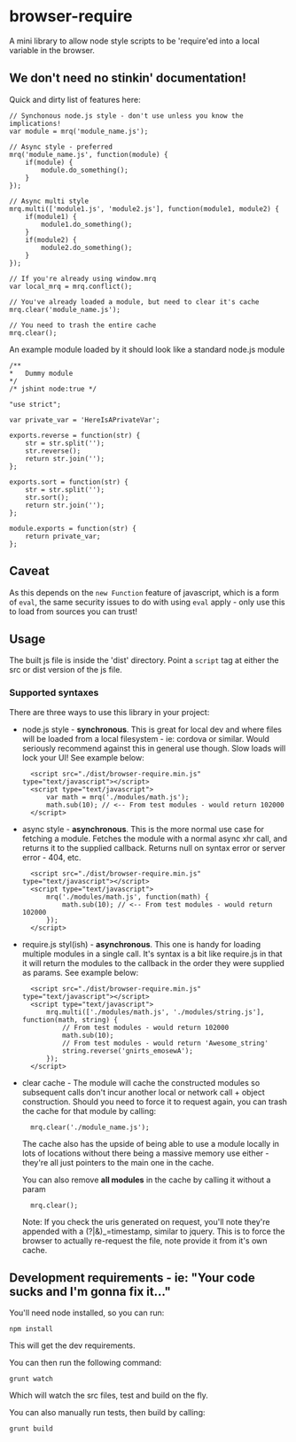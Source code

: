 # browser-require

A mini library to allow node style scripts to be 'require'ed into a local variable in the browser.

## We don't need no stinkin' documentation!
Quick and dirty list of features here:

	// Synchonous node.js style - don't use unless you know the implications!
	var module = mrq('module_name.js');

	// Async style - preferred
	mrq('module_name.js', function(module) {
		if(module) {
			module.do_something();	
		}
	});

	// Async multi style
	mrq.multi(['module1.js', 'module2.js'], function(module1, module2) {
		if(module1) {
			module1.do_something();
		}
		if(module2) {
			module2.do_something();
		}
	});

	// If you're already using window.mrq
	var local_mrq = mrq.conflict();

	// You've already loaded a module, but need to clear it's cache
	mrq.clear('module_name.js');

	// You need to trash the entire cache
	mrq.clear();

An example module loaded by it should look like a standard node.js module
	
	/**
	*	Dummy module
	*/
	/* jshint node:true */

	"use strict";

	var private_var = 'HereIsAPrivateVar';

	exports.reverse = function(str) {
		str = str.split('');
		str.reverse();
		return str.join('');
	};

	exports.sort = function(str) {
		str = str.split('');
		str.sort();
		return str.join('');
	};

	module.exports = function(str) {
		return private_var;
	};

## Caveat
As this depends on the `new Function` feature of javascript, which is a form of `eval`, 
the same security issues to do with using `eval` apply - only use this to load from sources 
you can trust!

## Usage

The built js file is inside the 'dist' directory. Point a `script` tag at either the 
src or dist version of the js file. 

### Supported syntaxes

There are three ways to use this library in your project:

* node.js style - **synchronous**. This is great for local dev and where files will be loaded from a 
local filesystem - ie: cordova or similar. Would seriously recommend against this in general use though.
Slow loads will lock your UI! See example below:

		<script src="./dist/browser-require.min.js" type="text/javascript"></script>
		<script type="text/javascript">
			var math = mrq('./modules/math.js');
			math.sub(10); // <-- From test modules - would return 102000
		</script>

* async style - **asynchronous**. This is the more normal use case for fetching a module. Fetches 
the module with a normal async xhr call, and returns it to the supplied callback. Returns null on 
syntax error or server error - 404, etc.

		<script src="./dist/browser-require.min.js" type="text/javascript"></script>
		<script type="text/javascript">
			mrq('./modules/math.js', function(math) {
				math.sub(10); // <-- From test modules - would return 102000
			});
		</script>

* require.js styl(ish) - **asynchronous**. This one is handy for loading multiple modules in a 
single call. It's syntax is a bit like require.js in that it will return the modules to the 
callback in the order they were supplied as params. See example below:

		<script src="./dist/browser-require.min.js" type="text/javascript"></script>
		<script type="text/javascript">
			mrq.multi(['./modules/math.js', './modules/string.js'], function(math, string) {
				// From test modules - would return 102000
				math.sub(10); 
				// From test modules - would return 'Awesome_string'
				string.reverse('gnirts_emosewA'); 
			});
		</script>

* clear cache - The module will cache the constructed modules so subsequent calls don't incur 
another local or network call + object construction. Should you need to force it to request again, you 
can trash the cache for that module by calling:

		mrq.clear('./module_name.js');

	The cache also has the upside of being able to use a module locally in lots of locations without 
	there being a massive memory use either - they're all just pointers to the main one in the cache. 

	You can also remove **all modules** in the cache by calling it without a param

		mrq.clear();

	Note: If you check the uris generated on request, you'll note they're appended with a 
	(?|&)_=timestamp, similar to jquery. This is to force the browser to actually re-request the 
	file, note provide it from it's own cache.

## Development requirements - ie: "Your code sucks and I'm gonna fix it..."

You'll need node installed, so you can run:
	
	npm install

This will get the dev requirements. 

You can then run the following command:

	grunt watch

Which will watch the src files, test and build on the fly. 

You can also manually run tests, then build by calling:

	grunt build